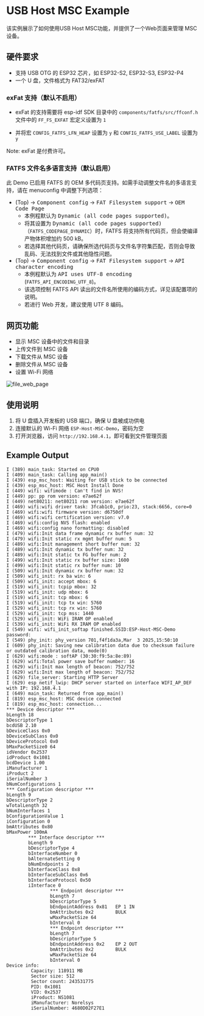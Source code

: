 # USB Host MSC Example

该实例展示了如何使用USB Host MSC功能，并提供了一个Web页面来管理 MSC 设备。

## 硬件要求

- 支持 USB OTG 的 ESP32 芯片，如 ESP32-S2, ESP32-S3, ESP32-P4
- 一个 U 盘，文件格式为 FAT32/exFAT

### exFat 支持（默认不启用）

* exFat 的支持需要将 esp-idf SDK 目录中的 ``components/fatfs/src/ffconf.h`` 文件中的 ``FF_FS_EXFAT`` 宏定义设置为 ``1``

* 并将宏 ``CONFIG_FATFS_LFN_HEAP`` 设置为 ``y`` 和 ``CONFIG_FATFS_USE_LABEL`` 设置为 ``y``

Note: exFat 是付费许可。

### FATFS 文件名多语言支持（默认启用）

此 Demo 已启用 FATFS 的 OEM 多代码页支持。如需手动调整文件名的多语言支持，请在 menuconfig 中调整下列选项：

- (Top) → <kbd>Component config</kbd> → <kbd>FAT Filesystem support</kbd> → <kbd>OEM Code Page</kbd>
  - 本例程默认为 <kbd>Dynamic (all code pages supported)</kbd>。
  - 将其设置为 <kbd>Dynamic (all code pages supported)</kbd> （`FATFS_CODEPAGE_DYNAMIC`）时，FATFS 将支持所有代码页，但会使编译产物体积增加约 500 kB。
  - 若选择其他代码页，请确保所选代码页与文件名字符集匹配，否则会导致乱码、无法找到文件或其他隐性问题。
- (Top) → <kbd>Component config</kbd> → <kbd>FAT Filesystem support</kbd> → <kbd>API character encoding</kbd>
  - 本例程默认为 <kbd>API uses UTF-8 encoding</kbd> (`FATFS_API_ENCODING_UTF_8`)。
  - 该选项控制 FATFS API 读出的文件名所使用的编码方式，详见该配置项的说明。
  - 若进行 Web 开发，建议使用 UTF 8 编码。

## 网页功能

- 显示 MSC 设备中的文件和目录
- 上传文件到 MSC 设备
- 下载文件从 MSC 设备
- 删除文件从 MSC 设备
- 设置 Wi-Fi 网络

![file_web_page](./.static/file_web.jpg)

## 使用说明

1. 将 U 盘插入开发板的 USB 端口，确保 U 盘被成功供电
2. 连接默认的 Wi-Fi 网络 ``ESP-Host-MSC-Demo``，密码为空
3. 打开浏览器，访问 ``http://192.168.4.1``，即可看到文件管理页面

## Example Output

```
I (389) main_task: Started on CPU0
I (409) main_task: Calling app_main()
I (439) esp_msc_host: Waiting for USB stick to be connected
I (439) esp_msc_host: MSC Host Install Done
I (449) wifi: wifimode : Can't find in NVS!
I (449) pp: pp rom version: e7ae62f
I (449) net80211: net80211 rom version: e7ae62f
I (469) wifi:wifi driver task: 3fcab1c0, prio:23, stack:6656, core=0
I (469) wifi:wifi firmware version: d6750df
I (469) wifi:wifi certification version: v7.0
I (469) wifi:config NVS flash: enabled
I (469) wifi:config nano formatting: disabled
I (479) wifi:Init data frame dynamic rx buffer num: 32
I (479) wifi:Init static rx mgmt buffer num: 5
I (489) wifi:Init management short buffer num: 32
I (489) wifi:Init dynamic tx buffer num: 32
I (489) wifi:Init static tx FG buffer num: 2
I (499) wifi:Init static rx buffer size: 1600
I (499) wifi:Init static rx buffer num: 10
I (509) wifi:Init dynamic rx buffer num: 32
I (509) wifi_init: rx ba win: 6
I (509) wifi_init: accept mbox: 6
I (519) wifi_init: tcpip mbox: 32
I (519) wifi_init: udp mbox: 6
I (519) wifi_init: tcp mbox: 6
I (519) wifi_init: tcp tx win: 5760
I (529) wifi_init: tcp rx win: 5760
I (529) wifi_init: tcp mss: 1440
I (529) wifi_init: WiFi IRAM OP enabled
I (539) wifi_init: WiFi RX IRAM OP enabled
I (549) wifi: wifi_init_softap finished.SSID:ESP-Host-MSC-Demo password:
I (549) phy_init: phy_version 701,f4f1da3a,Mar  3 2025,15:50:10
I (609) phy_init: Saving new calibration data due to checksum failure or outdated calibration data, mode(0)
I (629) wifi:mode : softAP (30:30:f9:5a:8e:89)
I (629) wifi:Total power save buffer number: 16
I (629) wifi:Init max length of beacon: 752/752
I (629) wifi:Init max length of beacon: 752/752
I (629) file_server: Starting HTTP Server
I (629) esp_netif_lwip: DHCP server started on interface WIFI_AP_DEF with IP: 192.168.4.1
I (649) main_task: Returned from app_main()
I (819) esp_msc_host: MSC device connected
I (819) esp_msc_host: connection...
*** Device descriptor ***
bLength 18
bDescriptorType 1
bcdUSB 2.10
bDeviceClass 0x0
bDeviceSubClass 0x0
bDeviceProtocol 0x0
bMaxPacketSize0 64
idVendor 0x2537
idProduct 0x1081
bcdDevice 1.00
iManufacturer 1
iProduct 2
iSerialNumber 3
bNumConfigurations 1
*** Configuration descriptor ***
bLength 9
bDescriptorType 2
wTotalLength 32
bNumInterfaces 1
bConfigurationValue 1
iConfiguration 0
bmAttributes 0x80
bMaxPower 100mA
        *** Interface descriptor ***
        bLength 9
        bDescriptorType 4
        bInterfaceNumber 0
        bAlternateSetting 0
        bNumEndpoints 2
        bInterfaceClass 0x8
        bInterfaceSubClass 0x6
        bInterfaceProtocol 0x50
        iInterface 0
                *** Endpoint descriptor ***
                bLength 7
                bDescriptorType 5
                bEndpointAddress 0x81   EP 1 IN
                bmAttributes 0x2        BULK
                wMaxPacketSize 64
                bInterval 0
                *** Endpoint descriptor ***
                bLength 7
                bDescriptorType 5
                bEndpointAddress 0x2    EP 2 OUT
                bmAttributes 0x2        BULK
                wMaxPacketSize 64
                bInterval 0
Device info:
         Capacity: 118911 MB
         Sector size: 512
         Sector count: 243531775
         PID: 0x1081
         VID: 0x2537
         iProduct: NS1081
         iManufacturer: Norelsys
         iSerialNumber: 4680D02F27E1
```